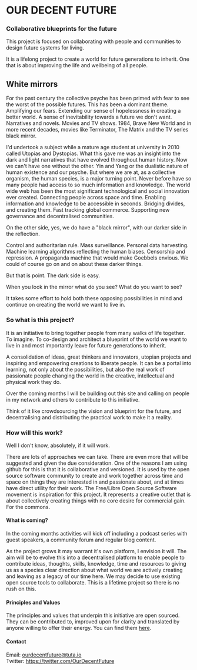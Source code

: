 # OUR DECENT FUTURE

### Collaborative blueprints for the future

This project is focused on collaborating with people and communities to design future systems for living.

It is a lifelong project to create a world for future generations to inherit. One that is about improving the life and wellbeing of all people. 


## White mirrors

For the past century the collective psyche has been primed with fear to see the worst of the possible futures. This has been a dominant theme. Amplifying our fears. Extending our sense of hopelessness in creating a better world. A sense of inevitability towards a future we don't want. Narratives and novels. Movies and TV shows. 1984, Brave New World and in more recent decades, movies like Terminator, The Matrix and the TV series black mirror. 

I'd undertook a subject while a mature age student at university in 2010 called Utopias and Dystopias. What this gave me was an insight into the dark and light narratives that have evolved throughout human history. Now we can't have one without the other. Yin and Yang or the dualistic nature of human existence and our psyche. But where we are at, as a collective organism, the human species, is a major turning point. Never before have so many people had access to so much information and knowledge. The world wide web has been the most significant technological and social innovation ever created. Connecting people across space and time. Enabling information and knowledge to be accessible in seconds. Bridging divides, and creating them. Fast tracking global commerce. Supporting new governance and decentralised communities.

On the other side, yes, we do have a "black mirror", with our darker side in the reflection. 

Control and authoritarian rule. Mass surveillance. Personal data harvesting. Machine learning algorithms reflecting the human biases. Censorship and repression. A propaganda machine that would make Goebbels envious. We could of course go on and on about these darker things.

But that is point. The dark side is easy. 

When you look in the mirror what do you see? 
What do you want to see?

It takes some effort to hold both these opposing possibilities in mind and continue on creating the world we want to live in.

### So what is this project?

It is an initiative to bring together people from many walks of life together. To imagine. To co-design and architect a blueprint of the world we want to live in and most importantly leave for future generations to inherit.

A consolidation of ideas, great thinkers and innovators, utopian projects and inspiring and empowering creations to liberate people. It can be a portal into learning, not only about the possibilities, but also the real work of passionate people changing the world in the creative, intellectual and physical work they do.

Over the coming months I will be building out this site and calling on people in my network and others to contribute to this initiative.

Think of it like crowdsourcing the vision and blueprint for the future, and decentralising and distributing the practical work to make it a reality.

### How will this work?
Well I don't know, absolutely, if it will work. 

There are lots of approaches we can take. There are even more that will be suggested and given the due consideration. One of the reasons I am using github for this is that it is collaborative and versioned. It is used by the open source software community to create and work together across time and space on things they are interested in and passionate about, and at times have direct utility for their work. The Free/Libre Open Source Software movement is inspiration for this project. It represents a creative outlet that is about collectively creating things with no core desire for commercial gain. For the commons. 


#### What is coming?
In the coming months activities will kick off including a podcast series with guest speakers, a community forum and regular blog content. 

As the project grows it may warrant it's own platform, I envision it will. The aim will be to evolve this into a decentralised platform to enable people to contribute ideas, thoughts, skills, knowledge, time and resources to giving us as a species clear direction about what world we are actively creating and leaving as a legacy of our time here. We may decide to use existing open source tools to collaborate. This is a lifetime project so there is no rush on this. 

#### Principles and Values
The principles and values that underpin this initiative are open sourced. They can be contributed to, improved upon for clarity and translated by anyone willing to offer their energy. You can find them [here](our-decent-future/principles-and-value.md). 


#### Contact
Email: ourdecentfuture@tuta.io
<br>
Twitter: https://twitter.com/OurDecentFuture

